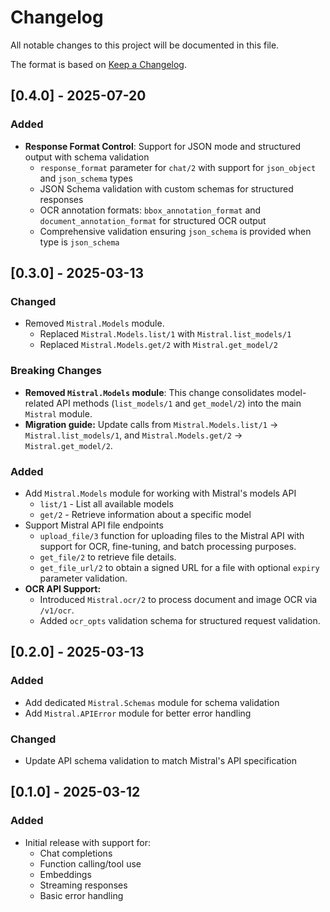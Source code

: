 # Changelog

All notable changes to this project will be documented in this file.

The format is based on [Keep a Changelog](https://keepachangelog.com/en/1.0.0/).

## [0.4.0] - 2025-07-20

### Added

- **Response Format Control**: Support for JSON mode and structured output with schema validation
  - `response_format` parameter for `chat/2` with support for `json_object` and `json_schema` types
  - JSON Schema validation with custom schemas for structured responses
  - OCR annotation formats: `bbox_annotation_format` and `document_annotation_format` for structured OCR output
  - Comprehensive validation ensuring `json_schema` is provided when type is `json_schema`

## [0.3.0] - 2025-03-13

### Changed

- Removed `Mistral.Models` module.
  - Replaced `Mistral.Models.list/1` with `Mistral.list_models/1`
  - Replaced `Mistral.Models.get/2` with `Mistral.get_model/2`

### Breaking Changes

- **Removed `Mistral.Models` module**: This change consolidates model-related API methods (`list_models/1` and `get_model/2`) into the main `Mistral` module.
- **Migration guide:** Update calls from `Mistral.Models.list/1` → `Mistral.list_models/1`, and `Mistral.Models.get/2` → `Mistral.get_model/2`.

### Added

- Add `Mistral.Models` module for working with Mistral's models API
  - `list/1` - List all available models
  - `get/2` - Retrieve information about a specific model
- Support Mistral API file endpoints
  - `upload_file/3` function for uploading files to the Mistral API with support for OCR, fine-tuning, and batch processing purposes.
  - `get_file/2` to retrieve file details.
  - `get_file_url/2` to obtain a signed URL for a file with optional `expiry` parameter validation.
- **OCR API Support:**
  - Introduced `Mistral.ocr/2` to process document and image OCR via `/v1/ocr`.
  - Added `ocr_opts` validation schema for structured request validation.

## [0.2.0] - 2025-03-13

### Added

- Add dedicated `Mistral.Schemas` module for schema validation
- Add `Mistral.APIError` module for better error handling

### Changed

- Update API schema validation to match Mistral's API specification

## [0.1.0] - 2025-03-12

### Added

- Initial release with support for:
  - Chat completions
  - Function calling/tool use
  - Embeddings
  - Streaming responses
  - Basic error handling
